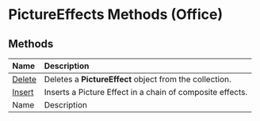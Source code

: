 
# PictureEffects Methods (Office)

## Methods



|**Name**|**Description**|
|:-----|:-----|
| [Delete](791c409d-26e6-b4d7-8625-ad8cfe7c797e.md)|Deletes a  **PictureEffect** object from the collection.|
| [Insert](589c38d7-1d0a-ad87-a84c-72147b6b07cf.md)|Inserts a Picture Effect in a chain of composite effects.|
|Name|Description|

